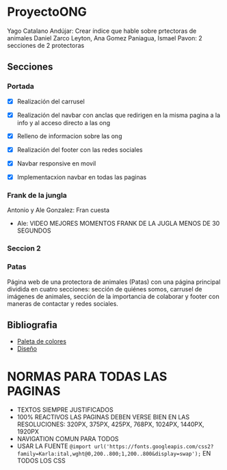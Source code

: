 # ProyectoONG

Yago Catalano Andújar: Crear índice que hable sobre prtectoras de animales
Daniel Zarco Leyton, Ana Gomez Paniagua, Ismael Pavon: 2 secciones de 2 protectoras

## Secciones


### Portada

- [x] Realización del carrusel
- [x] Realización del navbar con anclas que redirigen en la misma pagina a la info y al acceso directo a las ong
- [x] Relleno de informacion sobre las ong
- [x] Realización del footer con las redes sociales
- [x] Navbar responsive en movil
- [x] Implementacxion navbar en todas las paginas



### Frank de la jungla

Antonio y Ale Gonzalez: Fran cuesta

- Ale: VIDEO MEJORES MOMENTOS FRANK DE LA JUGLA MENOS DE 30 SEGUNDOS

### Seccion 2

### Patas

Página web de una protectora de animales (Patas) con una página principal dividida en cuatro secciones: sección de quiénes somos, carrusel de imágenes de animales, sección de la importancia de colaborar y footer con maneras de contactar y redes sociales.

## Bibliografia

- [Paleta de colores](https://coolors.co/071e22-1d7874-679289-f4c095-ee2e31)
- [Diseño](https://www.figma.com/design/hYBOyQaiCwswWqN2OVdd5O/Untitled?node-id=0-1&t=4Hld9jGuPimRevyn-1)

# NORMAS PARA TODAS LAS PAGINAS
- TEXTOS SIEMPRE JUSTIFICADOS
- 100% REACTIVOS LAS PAGINAS DEBEN VERSE BIEN EN LAS RESOLUCIONES: 320PX, 375PX, 425PX, 768PX, 1024PX, 1440PX, 1920PX
- NAVIGATION COMUN PARA TODOS
- USAR LA FUENTE `@import url('https://fonts.googleapis.com/css2?family=Karla:ital,wght@0,200..800;1,200..800&display=swap');` EN TODOS LOS CSS